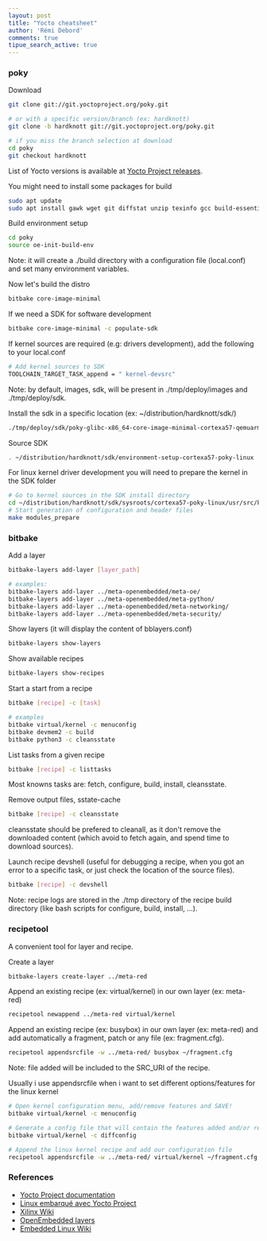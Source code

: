 ```yaml
---
layout: post
title: "Yocto cheatsheet"
author: 'Rémi Debord'
comments: true
tipue_search_active: true
---
```


### poky
Download
```bash
git clone git://git.yoctoproject.org/poky.git

# or with a specific version/branch (ex: hardknott)
git clone -b hardknott git://git.yoctoproject.org/poky.git

# if you miss the branch selection at download
cd poky
git checkout hardknott
```
List of Yocto versions is available at [Yocto Project releases](https://wiki.yoctoproject.org/wiki/Releases).

You might need to install some packages for build
```bash
sudo apt update
sudo apt install gawk wget git diffstat unzip texinfo gcc build-essential chrpath socat cpio python3 python3-pip python3-pexpect xz-utils debianutils iputils-ping python3-git python3-jinja2 libegl1-mesa libsdl1.2-dev pylint3 xterm python3-subunit mesa-common-dev zstd liblz4-tool
```

Build environment setup
```bash
cd poky
source oe-init-build-env
```
Note: it will create a ./build directory with a configuration file (local.conf) and set many environment variables.

Now let's build the distro
```bash
bitbake core-image-minimal
```
If we need a SDK for software development
```bash
bitbake core-image-minimal -c populate-sdk
```
If kernel sources are required (e.g: drivers development), add the following to your local.conf
```bash
# Add kernel sources to SDK
TOOLCHAIN_TARGET_TASK_append = " kernel-devsrc"
```
Note: by default, images, sdk, will be present in ./tmp/deploy/images and ./tmp/deploy/sdk.

Install the sdk in a specific location (ex: ~/distribution/hardknott/sdk/)
```bash
./tmp/deploy/sdk/poky-glibc-x86_64-core-image-minimal-cortexa57-qemuarm64-toolchain-3.3.6.sh -d ~/distribution/hardknott/sdk/ 
```
Source SDK
```bash
. ~/distribution/hardknott/sdk/environment-setup-cortexa57-poky-linux
```
For linux kernel driver development you will need to prepare the kernel in the SDK folder
```bash
# Go to kernel sources in the SDK install directory
cd ~/distribution/hardknott/sdk/sysroots/cortexa57-poky-linux/usr/src/kernel/
# Start generation of configuration and header files
make modules_prepare
```
### bitbake
Add a layer
```bash
bitbake-layers add-layer [layer_path]

# examples:
bitbake-layers add-layer ../meta-openembedded/meta-oe/
bitbake-layers add-layer ../meta-openembedded/meta-python/
bitbake-layers add-layer ../meta-openembedded/meta-networking/
bitbake-layers add-layer ../meta-openembedded/meta-security/
```
Show layers (it will display the content of bblayers.conf)
```bash
bitbake-layers show-layers
```
Show available recipes
```bash
bitbake-layers show-recipes
```
Start a start from a recipe
```bash
bitbake [recipe] -c [task]

# examples
bitbake virtual/kernel -c menuconfig
bitbake devmem2 -c build
bitbake python3 -c cleansstate
```
List tasks from a given recipe
```bash
bitbake [recipe] -c listtasks
```
Most knowns tasks are: fetch, configure, build, install, cleansstate.

Remove output files, sstate-cache
```bash
bitbake [recipe] -c cleansstate
```
cleansstate should be prefered to cleanall, as it don't remove the downloaded content (which avoid to fetch again, and spend time to download sources).

Launch recipe devshell (useful for debugging a recipe, when you got an error to a specific task, or just check the location of the source files).
```bash
bitbake [recipe] -c devshell 
```
Note: recipe logs are stored in the ./tmp directory of the recipe build directory (like bash scripts for configure, build, install, ...).

### recipetool
A convenient tool for layer and recipe.

Create a layer
```bash
bitbake-layers create-layer ../meta-red
```
Append an existing recipe (ex: virtual/kernel) in our own layer (ex: meta-red)
```bash
recipetool newappend ../meta-red virtual/kernel
```
Append an existing recipe (ex: busybox) in our own layer (ex: meta-red) and add automatically a fragment, patch or any file (ex: fragment.cfg).
```bash
recipetool appendsrcfile -w ../meta-red/ busybox ~/fragment.cfg
```
Note: file added will be included to the SRC_URI of the recipe.

Usually i use appendsrcfile when i want to set different options/features for the linux kernel
```bash
# Open kernel configuration menu, add/remove features and SAVE!
bitbake virtual/kernel -c menuconfig

# Generate a config file that will contain the features added and/or removed (ex: fragment.cfg)
bitbake virtual/kernel -c diffconfig

# Append the linux kernel recipe and add our configuration file
recipetool appendsrcfile -w ../meta-red/ virtual/kernel ~/fragment.cfg
```
### References
- [Yocto Project documentation](https://docs.yoctoproject.org/)
- [Linux embarqué avec Yocto Project](https://www.blaess.fr/christophe/yocto-lab/files/)
- [Xilinx Wiki](https://xilinx-wiki.atlassian.net/wiki/spaces/A/pages/18841883/Yocto)
- [OpenEmbedded layers](https://layers.openembedded.org)
- [Embedded Linux Wiki](https://elinux.org/Bitbake_Cheat_Sheet)